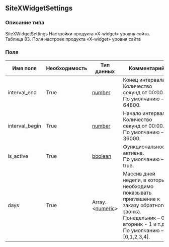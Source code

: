
## SiteXWidgetSettings

### Описание типа
SiteXWidgetSettings
Настройки продукта «X-widget» уровня сайта.
Таблица 83. Поля настроек продукта «X-widget» уровня сайта


### Поля

| Имя поля | Необходимость | Тип данных | Комментарий |
|---|---|---|---|
|interval_end|True|[number](/docs/types/number.md)|Конец интервала. Количество секунд от 00:00.<br/>По умолчанию – 64800.<br/>|
|interval_begin|True|[number](/docs/types/number.md)|Начало интервала. Количество секунд от 00:00.<br/>По умолчанию – 36000.<br/>|
|is_active|True|[boolean](/docs/types/boolean.md)|Функциональность активна.<br/>По умолчанию – true.<br/>|
|days|True|Array.<[numeric](/docs/types/numeric.md)>|Массив дней недели, в которые необходимо показывать приглашение к заказу обратного звонка.<br/>Понедельник – 0, вторник - 1 и т.д.<br/>По умолчанию – [0,1,2,3,4].<br/>|
